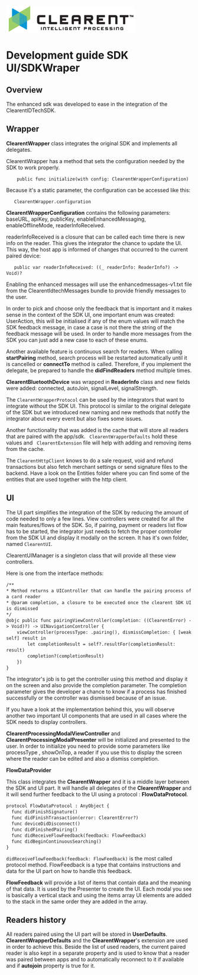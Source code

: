 ![Screenshot](docs/clearent_logo.jpg)

# Development guide SDK UI/SDKWraper

## Overview

The enhanced sdk was developed to ease in the integration of the ClearentIDTechSDK.

## Wrapper


**ClearentWrapper** class integrates the original SDK and implements all delegates.

ClearentWrapper has a method that sets the configuration needed by the SDK to work properly. 

```
    public func initialize(with config: ClearentWrapperConfiguration)
```

Because it's a static parameter, the configuration can be accessed like this:

```
   ClearentWrapper.configuration
```

**ClearentWrapperConfiguration** contains the following parameters: baseURL, apiKey, publicKey, enableEnhancedMessaging, enableOfflineMode, readerInfoReceived.

readerInfoReceived is a closure that can be called each time there is new info on the reader. This gives the integrator the chance to update the UI. This way, the host app is informed of changes that occurred to the current paired device:


```
   public var readerInfoReceived: ((_ readerInfo: ReaderInfo?) -> Void)?
```

Enabling the enhanced messages will use the enhancedmessages-v1.txt file from the ClearentIdtechMessages bundle to provide friendly messages to the user.

In order to pick and choose only the feedback that is important and it makes sense in the context of the SDK UI, one important enum was created:
UserAction, this will be initialised if any of the enum values will match the SDK feedback message, in case a case is not there the string of the feedback message will be used.
In order to handle more messages from the SDK you can just add a new case to each of these enums.

Another available feature is continuous search for readers. When calling **startPairing** method, search process will be restarted automatically until it is cancelled or **connectTo** method is called. Therefore, if you implement the delegate, be prepared to handle the **didFindReaders** method multiple times.

**ClearentBluetoothDevice** was wrapped in **ReaderInfo** class and new fields were added: connected, autoJoin, signalLevel, signalStrength.

The ```ClearentWrapperProtocol``` can be used by the integrators that want to integrate without the SDK UI. This protocol is similar to the original delegate of the SDK but we introduced new naming and new methods that notify the integrator about every event but also fixes some issues.

Another functionality that was added is the cache that will store all readers that are paired with the app/sdk.
 ``` ClearentWrapperDefaults``` hold these values and ``` ClearentExtension``` file will help with adding and removing items from the cache.
 
The ```ClearentHttpClient``` knows to do a sale request, void and refund transactions but also fetch merchant settings or send signature files to the backend. Have a look on the Entities folder where you can find some of the entities that are used together with the http client.


## UI

The UI part simplifies the integration of the SDK by reducing the amount of code needed to only a few lines. View controllers were created for all the main features/flows of the SDK. So, if pairing, payment or readers list flow has to be started, the integrator just needs to fetch the proper controller from the SDK UI and display it modally on the screen. It has it's own folder, named ```ClearentUI```.

ClearentUIManager is a singleton class that will provide all these view controllers.

Here is one from the interface methods:

```
/**
* Method returns a UIController that can handle the pairing process of a card reader
* @param completion, a closure to be executed once the clearent SDK UI is dismissed
*/
@objc public func pairingViewController(completion: ((ClearentError) -> Void)?) -> UINavigationController {
    viewController(processType: .pairing(), dismissCompletion: { [weak self] result in
        let completionResult = self?.resultFor(completionResult: result)
        completion?(completionResult)
    })
}
```

The integrator's job is to get the controller using this method and display it on the screen and also provide the completion parameter. The completion parameter gives the developer a chance to know if a process has finished successfully or the controller was dismissed because of an issue.

If you have a look at the implementation behind this, you will observe another two important UI components that are used in all cases where the SDK needs to display controllers.

**ClearentProcessingModalViewController** and **ClearentProcessingModalPresenter** will be initialized and presented to the user. In order to initialize you need to provide some parameters like
processType , showOnTop, a reader if you use this to display the screen where the reader can be edited and also a dismiss completion.

**FlowDataProvider**

This class integrates the **ClearentWrapper** and it is a middle layer between the SDK and UI part. It will handle all delegates of the **ClearentWrapper** and it will send further feedback to the UI using a protocol : **FlowDataProtocol**.

```
protocol FlowDataProtocol : AnyObject {
  func didFinishSignature()
  func didFinishTransaction(error: ClearentError?)
  func deviceDidDisconnect()
  func didFinishedPairing()
  func didReceiveFlowFeedback(feedback: FlowFeedback)
  func didBeginContinuousSearching()
}
```

```didReceiveFlowFeedback(feedback: FlowFeedback)``` is the most called protocol method. FlowFeedback is a type that contains instructions and data for the UI part on how to handle this feedback.

**FlowFeedback** will provide a list of items that contain data and the meaning of that data. It is used by the Presenter to create the UI.
Each modal you see is basically a vertical stack and using the items array UI elements are added to the stack in the same order they are added in the array.


## Readers history

All readers paired using the UI part will be stored in **UserDefaults**. **ClearentWrapperDefaults** and the **ClearentWrapper**'s extension are used in order to achieve this. Beside the list of used readers, the current paired reader is also kept in a separate property and is used to know that a reader was paired between apps and to automatically reconnect to it if available and if **autojoin** property is true for it.
